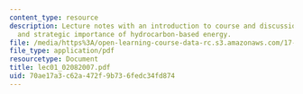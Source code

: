 ```yaml
---
content_type: resource
description: Lecture notes with an introduction to course and discussion of the economic
  and strategic importance of hydrocarbon-based energy.
file: /media/https%3A/open-learning-course-data-rc.s3.amazonaws.com/17-906-reading-seminar-in-social-science-the-geopolitics-and-geoeconomics-of-global-energy-spring-2007/70ae17a3c62a472f9b736fedc34fd874_lec01_02082007.pdf
file_type: application/pdf
resourcetype: Document
title: lec01_02082007.pdf
uid: 70ae17a3-c62a-472f-9b73-6fedc34fd874
---
```

